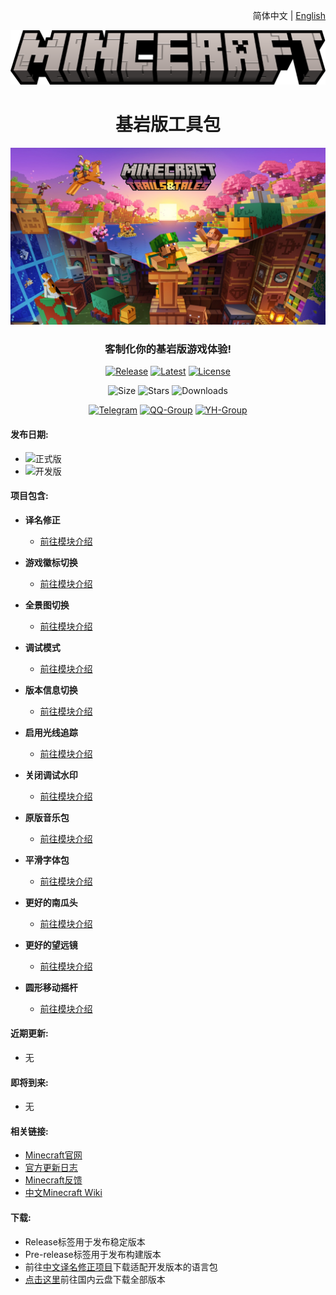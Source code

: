 <div align="right">

简体中文 | <a href="/README-en_US.md">English</a>

</div>

<div align="center">

![Title](images/minceraft.png)

<h1>基岩版工具包</h1>

![1.20 - Trails & Tales](images/1.20_KeyArt.jpg)

<h3>客制化你的基岩版游戏体验!</h3>

[![Release](https://img.shields.io/github/v/release/Spectrollay/mcpack_bk?color=20A162&label=正式版)](https://github.com/Spectrollay/mcpack_bk/releases/latest)   [![Latest](https://img.shields.io/github/v/release/Spectrollay/mcpack_bk?color=43B244&include_prereleases&label=最新版)](https://github.com/Spectrollay/mcpack_bk/releases)   [![License](https://img.shields.io/badge/%E5%8D%8F%E8%AE%AE-CC%20BY--NC--SA%204.0-ff69b4)](https://creativecommons.org/licenses/by-nc-sa/4.0/deed.zh-Hans)

![Size](https://img.shields.io/github/repo-size/Spectrollay/mcpack_bk?color=skyblue&label=仓库大小)   ![Stars](https://img.shields.io/github/stars/Spectrollay/mcpack_bk?color=greenyellow&label=星标数)   ![Downloads](https://img.shields.io/github/downloads/Spectrollay/mcpack_bk/total?label=总下载量)

[![Telegram](https://img.shields.io/badge/Telegram-%E7%BE%A4%E7%BB%84-blue)](https://t.me/Spectrollay_MCW)   [![QQ-Group](https://img.shields.io/badge/QQ-%E7%BE%A4%E7%BB%84-blue)](http://qm.qq.com/cgi-bin/qm/qr?_wv=1027&k=WVA6aPqtv99hiYleW7vUq5OsBIufCAB1&authKey=B0%2BaXMCTqnmQrGh0wzCZTyWTIPyHS%2FPEM5QXcFfVwroFowNnzs6Yg1er1%2F8Fekqp&noverify=0&group_code=833473609)   [![YH-Group](https://img.shields.io/badge/云湖-%E7%BE%A4%E7%BB%84-blue)](https://yhfx.jwznb.com/share?key=VyTE7W7sLwRl&ts=1684642802)

</div>

<h4>发布日期:</h4>

- ![正式版](https://img.shields.io/github/release-date/Spectrollay/mcpack_bk?label=正式版)
- ![开发版](https://img.shields.io/github/release-date-pre/Spectrollay/mcpack_bk?label=开发版)

<h4>项目包含:</h4>

- **译名修正**

    - [前往模块介绍](/Translation%20Revision/README.md)

- **游戏徽标切换**

    - [前往模块介绍](/Title%20Switcher/README.md)

- **全景图切换**

    - [前往模块介绍](/Panorama%20Switcher/README.md)

- **调试模式**

    - [前往模块介绍](/Debug%20Mode/README.md)

- **版本信息切换**

    - [前往模块介绍](/Version%20Info%20Switcher/README.md)

- **启用光线追踪**

    - [前往模块介绍](/RTX%20ON/README.md)

- **关闭调试水印**

    - [前往模块介绍](/Debug%20Screen%20OFF/README.md)

- **原版音乐包**

    - [前往模块介绍](/Vanilla%20Music/README.md)

- **平滑字体包**

    - [前往模块介绍](/Smooth%20Font/README.md)

- **更好的南瓜头**

    - [前往模块介绍](/Better%20Carved%20Pumpkin/README.md)

- **更好的望远镜**

    - [前往模块介绍](/Better%20Spyglass/README.md)

- **圆形移动摇杆**

    - [前往模块介绍](/Circular%20Joystick/README.md)

<h4>近期更新:</h4>

- 无

<h4>即将到来:</h4>

- 无

<h4>相关链接:</h4>

- [Minecraft官网](https://www.minecraft.net/zh-hans)
- [官方更新日志](https://feedback.minecraft.net/hc/en-us/categories/115000410252-Knowledge-Base)
- [Minecraft反馈](https://feedback.minecraft.net)
- [中文Minecraft Wiki](https://minecraft.fandom.com/zh/wiki/Minecraft_Wiki)

<h4>下载:</h4>

- Release标签用于发布稳定版本
- Pre-release标签用于发布构建版本
- 前往[中文译名修正项目](https://github.com/Spectrollay/mclang_cn)下载适配开发版本的语言包
- [点击这里](https://pan.huang1111.cn/s/B5EyC6?path=/)前往国内云盘下载全部版本
